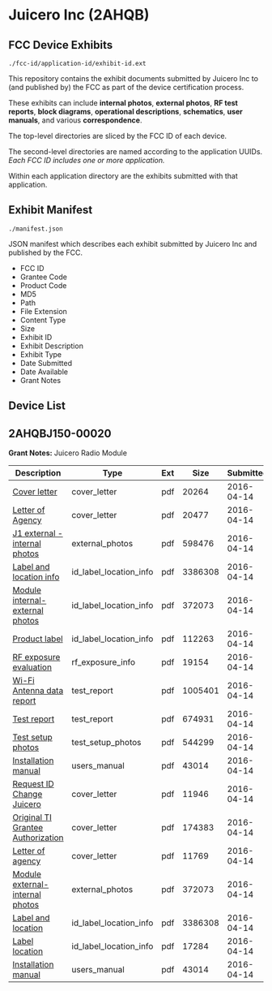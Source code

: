 # Juicero Inc (2AHQB)
## FCC Device Exhibits

```
./fcc-id/application-id/exhibit-id.ext
```

This repository contains the exhibit documents submitted by Juicero Inc to (and published by) the FCC as part of the device certification process.

These exhibits can include **internal photos**, **external photos**, **RF test reports**, **block diagrams**, **operational descriptions**, **schematics**, **user manuals**, and various **correspondence**.

The top-level directories are sliced by the FCC ID of each device.

The second-level directories are named according to the application UUIDs. *Each FCC ID includes one or more application.*

Within each application directory are the exhibits submitted with that application. 

## Exhibit Manifest

```
./manifest.json
```

JSON manifest which describes each exhibit submitted by Juicero Inc and published by the FCC.

- FCC ID
- Grantee Code
- Product Code
- MD5
- Path
- File Extension
- Content Type
- Size
- Exhibit ID
- Exhibit Description
- Exhibit Type
- Date Submitted
- Date Available
- Grant Notes

## Device List
## 2AHQBJ150-00020
**Grant Notes:** Juicero Radio Module

| Description | Type | Ext | Size | Submitted | Available |
| ----------- | ---- | --- | ---- | --------- | --------- |
| [Cover letter](2AHQBJ150-00020/5c9dae21f916dc92d3240dabcea70ddc/2959795.pdf) | cover_letter | pdf | 20264 | 2016-04-14 | 2016-04-15 |
| [Letter of Agency](2AHQBJ150-00020/5c9dae21f916dc92d3240dabcea70ddc/2959796.pdf) | cover_letter | pdf | 20477 | 2016-04-14 | 2016-04-15 |
| [J1 external - internal photos](2AHQBJ150-00020/5c9dae21f916dc92d3240dabcea70ddc/2959798.pdf) | external_photos | pdf | 598476 | 2016-04-14 | 2016-04-15 |
| [Label and location info](2AHQBJ150-00020/5c9dae21f916dc92d3240dabcea70ddc/2959265.pdf) | id_label_location_info | pdf | 3386308 | 2016-04-14 | 2016-04-15 |
| [Module internal-external photos](2AHQBJ150-00020/5c9dae21f916dc92d3240dabcea70ddc/2959264.pdf) | id_label_location_info | pdf | 372073 | 2016-04-14 | 2016-04-15 |
| [Product label](2AHQBJ150-00020/5c9dae21f916dc92d3240dabcea70ddc/2959802.pdf) | id_label_location_info | pdf | 112263 | 2016-04-14 | 2016-04-15 |
| [RF exposure evaluation](2AHQBJ150-00020/5c9dae21f916dc92d3240dabcea70ddc/2959805.pdf) | rf_exposure_info | pdf | 19154 | 2016-04-14 | 2016-04-15 |
| [Wi-Fi Antenna data report](2AHQBJ150-00020/5c9dae21f916dc92d3240dabcea70ddc/2959799.pdf) | test_report | pdf | 1005401 | 2016-04-14 | 2016-04-15 |
| [Test report](2AHQBJ150-00020/5c9dae21f916dc92d3240dabcea70ddc/2959803.pdf) | test_report | pdf | 674931 | 2016-04-14 | 2016-04-15 |
| [Test setup photos](2AHQBJ150-00020/5c9dae21f916dc92d3240dabcea70ddc/2959804.pdf) | test_setup_photos | pdf | 544299 | 2016-04-14 | 2016-04-15 |
| [Installation manual](2AHQBJ150-00020/5c9dae21f916dc92d3240dabcea70ddc/2959267.pdf) | users_manual | pdf | 43014 | 2016-04-14 | 2016-04-15 |
| [Request ID Change Juicero](2AHQBJ150-00020/feb6f03e7c2cc9b8efbfd3b6039fffba/2959262.pdf) | cover_letter | pdf | 11946 | 2016-04-14 | 2016-04-14 |
| [Original TI Grantee Authorization](2AHQBJ150-00020/feb6f03e7c2cc9b8efbfd3b6039fffba/2959263.pdf) | cover_letter | pdf | 174383 | 2016-04-14 | 2016-04-14 |
| [Letter of agency](2AHQBJ150-00020/feb6f03e7c2cc9b8efbfd3b6039fffba/2959268.pdf) | cover_letter | pdf | 11769 | 2016-04-14 | 2016-04-14 |
| [Module external-internal photos](2AHQBJ150-00020/feb6f03e7c2cc9b8efbfd3b6039fffba/2959264.pdf) | external_photos | pdf | 372073 | 2016-04-14 | 2016-04-14 |
| [Label and location](2AHQBJ150-00020/feb6f03e7c2cc9b8efbfd3b6039fffba/2959265.pdf) | id_label_location_info | pdf | 3386308 | 2016-04-14 | 2016-04-14 |
| [Label location](2AHQBJ150-00020/feb6f03e7c2cc9b8efbfd3b6039fffba/2959266.pdf) | id_label_location_info | pdf | 17284 | 2016-04-14 | 2016-04-14 |
| [Installation manual](2AHQBJ150-00020/feb6f03e7c2cc9b8efbfd3b6039fffba/2959267.pdf) | users_manual | pdf | 43014 | 2016-04-14 | 2016-04-14 |
